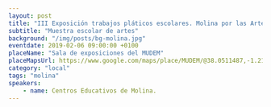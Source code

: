 ```yaml
---
layout: post
title: "III Exposición trabajos pláticos escolares. Molina por las Artes"
subtitle: "Muestra escolar de artes"
background: "/img/posts/bg-molina.jpg"
eventdate: 2019-02-06 09:00:00 +0100
placeName: "Sala de exposiciones del MUDEM"
placeMapsUrl: https://www.google.com/maps/place/MUDEM/@38.0511487,-1.2141566,15z/data=!4m2!3m1!1s0x0:0xde6031502e1b4fbc?ved=2ahUKEwj-lpCWst7fAhUy1eAKHYFaDrAQ_BIwC3oECAYQCA
category: "local"
tags: "molina"
speakers:
    - name: Centros Educativos de Molina.
---
```


